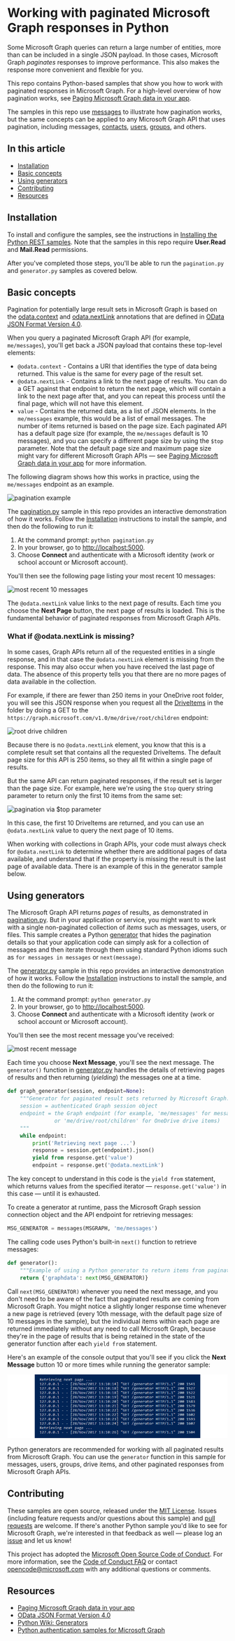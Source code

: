 # Working with paginated Microsoft Graph responses in Python

Some Microsoft Graph queries can return a large number of entities, more than can be included in a single JSON payload. In those cases, Microsoft Graph _paginates_ responses to improve performance. This also makes the response more convenient and flexible for you.

This repo contains Python-based samples that show you how to work with paginated responses in Microsoft Graph. For a high-level overview of how pagination works, see [Paging Microsoft Graph data in your app](https://developer.microsoft.com/en-us/graph/docs/concepts/paging).

The samples in this repo use [messages](https://developer.microsoft.com/en-us/graph/docs/api-reference/v1.0/api/user_list_messages) to illustrate how pagination works, but the same concepts can be applied to any Microsoft Graph API that uses pagination, including messages, [contacts](https://developer.microsoft.com/en-us/graph/docs/api-reference/v1.0/api/user_list_contacts), [users](https://developer.microsoft.com/en-us/graph/docs/api-reference/v1.0/api/user_list), [groups](https://developer.microsoft.com/en-us/graph/docs/api-reference/v1.0/api/group_list), and others.

## In this article

* [Installation](#installation)
* [Basic concepts](#basic-concepts)
* [Using generators](#using-generators)
* [Contributing](#contributing)
* [Resources](#resources)

## Installation

To install and configure the samples, see the instructions in [Installing the Python REST samples](https://github.com/microsoftgraph/python-sample-auth/blob/master/installation.md). Note that the samples in this repo require **User.Read** and **Mail.Read** permissions.

After you've completed those steps, you'll be able to run the ```pagination.py``` and ```generator.py``` samples as covered below.

## Basic concepts

Pagination for potentially large result sets in Microsoft Graph is based on the [odata.context](http://docs.oasis-open.org/odata/odata-json-format/v4.0/cs01/odata-json-format-v4.0-cs01.html#_Toc365464685) and [odata.nextLink](http://docs.oasis-open.org/odata/odata-json-format/v4.0/cs01/odata-json-format-v4.0-cs01.html#_Toc365464689) annotations that are defined in [OData JSON Format Version 4.0](http://docs.oasis-open.org/odata/odata-json-format/v4.0/cs01/odata-json-format-v4.0-cs01.html).

When you query a paginated Microsoft Graph API (for example, ```me/messages```), you'll get back a JSON payload that contains these top-level elements:

* ```@odata.context``` - Contains a URI that identifies the type of data being returned. This value is the same for every page of the result set.
* ```@odata.nextLink``` - Contains a link to the next page of results. You can do a GET against that endpoint to return the next page, which will contain a link to the next page after that, and you can repeat this process until the final page, which will not have this element.
* ```value``` - Contains the returned data, as a list of JSON elements. In the ```me/messages``` example, this would be a list of email messages. The number of items returned is based on the page size. Each paginated API has a default page size (for example, the ```me/messages``` default is 10 messages), and you can specify a different page size by using the ```$top``` parameter. Note that the default page size and maximum page size might vary for different Microsoft Graph APIs &mdash; see [Paging Microsoft Graph data in your app](https://developer.microsoft.com/en-us/graph/docs/concepts/paging) for more information.

The following diagram shows how this works in practice, using the ```me/messages``` endpoint as an example.

![pagination example](static/images/pagination-example.png)

The [pagination.py](https://github.com/microsoftgraph/python-sample-pagination/blob/master/pagination.py) sample in this repo provides an interactive demonstration of how it works. Follow the [Installation](#installation) instructions to install the sample, and then do the following to run it:

1. At the command prompt: ```python pagination.py```
2. In your browser, go to [http://localhost:5000](http://localhost:5000).
3. Choose **Connect** and authenticate with a Microsoft identity (work or school account or Microsoft account).

You'll then see the following page listing your most recent 10 messages:

![most recent 10 messages](static/images/pagination-sample.png)

The ```@odata.nextLink``` value links to the next page of results. Each time you choose the **Next Page** button, the next page of results is loaded. This is the fundamental behavior of paginated responses from Microsoft Graph APIs.

### What if @odata.nextLink is missing?

In some cases, Graph APIs return all of the requested entities in a single response, and in that case the `@odata.nextLink` element is missing from the response. This may also occur when you have received the last page of data. The absence of this property tells you that there are no more pages of data available in the collection.

For example, if there are fewer than 250 items in your OneDrive root folder, you will see this JSON response when you request all the [DriveItems](https://developer.microsoft.com/en-us/graph/docs/api-reference/v1.0/resources/driveitem) in the folder by doing a GET to the ```https://graph.microsoft.com/v1.0/me/drive/root/children``` endpoint:

![root drive children](static/images/root-drive-children.png)

Because there is no ```@odata.nextLink``` element, you know that this is a complete result set that contains all the requested DriveItems. The default page size for this API is 250 items, so they all fit within a single page of results.

But the same API can return paginated responses, if the result set is larger than the page size. For example, here we're using the ```$top``` query string parameter to return only the first 10 items from the same set:

![pagination via $top parameter](static/images/root-drive-children-top.png)

In this case, the first 10 DriveItems are returned, and you can use an ```@odata.nextLink``` value to query the next page of 10 items.

When working with collections in Graph APIs, your code must always check for `@odata.nextLink` to determine whether there are additional pages of data available, and understand that if the property is missing the result is the last page of available data. There is an example of this in the generator sample below.

## Using generators

The Microsoft Graph API returns _pages_ of results, as demonstrated in [pagination.py](https://github.com/microsoftgraph/python-sample-pagination/blob/master/pagination.py). But in your application or service, you might want to work with a single non-paginated collection of _items_ such as messages, users, or files. This sample creates a Python [generator](https://wiki.python.org/moin/Generators) that hides the pagination details so that your application code can simply ask for a collection of messages and then iterate through them using standard Python idioms such as ```for messages in messages``` or ```next(message)```.

The [generator.py](https://github.com/microsoftgraph/python-sample-pagination/blob/master/generator.py) sample in this repo provides an interactive demonstration of how it works. Follow the [Installation](#installation) instructions to install the sample, and then do the following to run it:

1. At the command prompt: ```python generator.py```
2. In your browser, go to [http://localhost:5000](http://localhost:5000).
3. Choose **Connect** and authenticate with a Microsoft identity (work or school account or Microsoft account).

You'll then see the most recent message you've received:

![most recent message](static/images/generator-sample.png)

Each time you choose **Next Message**, you'll see the next message. The ```generator()``` function in [generator.py](https://github.com/microsoftgraph/python-sample-pagination/blob/master/generator.py) handles the details of retrieving pages of results and then returning (_yielding_) the messages
one at a time.

```python
def graph_generator(session, endpoint=None):
    """Generator for paginated result sets returned by Microsoft Graph.
    session = authenticated Graph session object
    endpoint = the Graph endpoint (for example, 'me/messages' for messages,
               or 'me/drive/root/children' for OneDrive drive items)
    """
    while endpoint:
        print('Retrieving next page ...')
        response = session.get(endpoint).json()
        yield from response.get('value')
        endpoint = response.get('@odata.nextLink')
```

The key concept to understand in this code is the ```yield from``` statement, which returns values from the specified iterator &mdash; ```response.get('value')``` in this case &mdash; until it is exhausted.

To create a generator at runtime, pass the Microsoft Graph session connection object and the API endpoint for retrieving messages:

```python
MSG_GENERATOR = messages(MSGRAPH, 'me/messages')
```

The calling code uses Python's built-in ```next()``` function to retrieve messages:

```python
def generator():
    """Example of using a Python generator to return items from paginated data."""
    return {'graphdata': next(MSG_GENERATOR)}
```

Call ```next(MSG_GENERATOR)``` whenever you need the next message, and you don't need to be aware of the fact that paginated results are coming from Microsoft Graph. You might notice a slightly longer response time whenever a new page is retrieved (every 10th message, with the default page size of 10 messages in the sample), but the individual items within each page are returned immediately without any need to call Microsoft Graph, because they're in the page of results that is being retained in the state of the generator function after each ```yield from``` statement.

Here's an example of the console output that you'll see if you click the **Next Message** button 10 or more times while running the generator sample:

![console output](static/images/console-output.png)

Python generators are recommended for working with all paginated results from Microsoft Graph. You can use the ```generator``` function in this sample for messages, users, groups, drive items, and other paginated responses from Microsoft Graph APIs.

## Contributing

These samples are open source, released under the [MIT License](https://github.com/microsoftgraph/python-sample-pagination/blob/master/LICENSE). Issues (including feature requests and/or questions about this sample) and [pull requests](https://github.com/microsoftgraph/python-sample-pagination/pulls) are welcome. If there's another Python sample you'd like to see for Microsoft Graph, we're interested in that feedback as well &mdash; please log an [issue](https://github.com/microsoftgraph/python-sample-pagination/issues) and let us know!

This project has adopted the [Microsoft Open Source Code of Conduct](https://opensource.microsoft.com/codeofconduct/). For more information, see the [Code of Conduct FAQ](https://opensource.microsoft.com/codeofconduct/faq/) or contact [opencode@microsoft.com](mailto:opencode@microsoft.com) with any additional questions or comments.

## Resources

* [Paging Microsoft Graph data in your app](https://developer.microsoft.com/en-us/graph/docs/concepts/paging)
* [OData JSON Format Version 4.0](http://docs.oasis-open.org/odata/odata-json-format/v4.0/cs01/odata-json-format-v4.0-cs01.html)
* [Python Wiki: Generators](https://wiki.python.org/moin/Generators)
* [Python authentication samples for Microsoft Graph](https://github.com/microsoftgraph/python-sample-auth)
